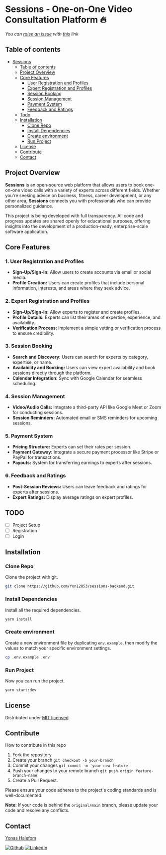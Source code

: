 # Sessions - One-on-One Video Consultation Platform 🔥

*You can [raise an issue][sessions-issues] with [this][sessions-issues] link*

## Table of contents

- [Sessions](#sessions---one-on-one-video-consultation-platform-)
    - [Table of contents](#table-of-contents)
    - [Project Overview](#project-overview)
    - [Core Features](#core-features)
        - [User Registration and Profiles](#1-user-registration-and-profiles)
        - [Expert Registration and Profiles](#2-expert-registration-and-profiles)
        - [Session Booking](#3-session-booking)
        - [Session Management](#4-session-management)
        - [Payment System](#5-payment-system)
        - [Feedback and Ratings](#6-feedback-and-ratings)
    - [Todo](#todo)
    - [Installation](#installation)
        - [Clone Repo](#clone-repo)
        - [Install Dependencies](#install-dependencies)
        - [Create environment](#create-environment)
        - [Run Project](#run-project)
    - [License](#license)
    - [Contribute](#contribute)
    - [Contact](#contact)

## Project Overview

**Sessions** is an open-source web platform that allows users to book one-on-one video calls with a variety of experts
across different fields. Whether you're seeking advice on business, fitness, career development, or any other area,
**Sessions** connects you with professionals who can provide personalized guidance.

This project is being developed with full transparency. All code and progress updates are shared openly for educational
purposes, offering insights into the development of a production-ready, enterprise-scale software application.

## Core Features

### 1. User Registration and Profiles

* **Sign-Up/Sign-In:** Allow users to create accounts via email or social media.
* **Profile Creation:** Users can create profiles that include personal information, interests, and areas where they
  seek advice.

### 2. Expert Registration and Profiles

* **Sign-Up/Sign-In:** Allow experts to register and create profiles.
* **Profile Details:** Experts can list their areas of expertise, experience, and availability.
* **Verification Process:** Implement a simple vetting or verification process to ensure credibility.

### 3. Session Booking

* **Search and Discovery:** Users can search for experts by category, expertise, or name.
* **Availability and Booking:** Users can view expert availability and book sessions directly through the platform.
* **Calendar Integration:** Sync with Google Calendar for seamless scheduling.

### 4. Session Management

* **Video/Audio Calls:** Integrate a third-party API like Google Meet or Zoom for conducting sessions.
* **Session Reminders:** Automated email or SMS reminders for upcoming sessions.

### 5. Payment System

* **Pricing Structure:** Experts can set their rates per session.
* **Payment Gateway:** Integrate a secure payment processor like Stripe or PayPal for transactions.
* **Payouts:** System for transferring earnings to experts after sessions.

### 6. Feedback and Ratings

* **Post-Session Reviews:** Users can leave feedback and ratings for experts after sessions.
* **Expert Ratings:** Display average ratings on expert profiles.

## TODO

- [ ] Project Setup
- [ ] Registration
- [ ] Login

## Installation

### Clone Repo

Clone the project with git.

```bash
git clone https://github.com/Yon12853/sessions-backend.git
```

### Install Dependencies

Install all the required dependencies.

```bash
yarn install
```

### Create environment

Create a new environment file by duplicating `env.example`, then modify the values to match your specific environment
settings.

```bash
cp .env.example .env
```

### Run Project

Now you can run the project.

```bash
yarn start:dev
```

## License

Distributed under [MIT licensed][license].

## Contribute

How to contribute in this repo

1. Fork the repository
2. Create your branch `git checkout -b your-branch`
3. Commit your changes `git commit -m 'your new feature'`
4. Push your changes to your remote branch `git push origin feature-branch-name`
5. Create a Pull Request.

Please ensure your code adheres to the project's coding standards and is well-documented. 

**Note:** If your code is behind the `original/main` branch, please update your code and resolve any conflicts.

## Contact

[Yonas Halefom][author-email]

[![Github][github-shield]][author-github]
[![LinkedIn][linkedin-shield]][author-linkedin]

<!-- BADGE LINKS -->

[github-shield]: https://img.shields.io/badge/GitHub-100000?style=for-the-badge&logo=github&logoColor=white
[linkedin-shield]: https://img.shields.io/badge/LinkedIn-0077B5?style=for-the-badge&logo=linkedin&logoColor=white

<!-- CONTACTS -->

[author-linkedin]: https://www.linkedin.com/in/yonashalefom/

[author-email]: mailto:contact@yonashalefom.com

[author-github]: https://github.com/Yon12853

<!-- Repository Links -->

[sessions-issues]: https://github.com/Yon12853/sessions-backend/issues

<!-- License -->

[license]: LICENSE.md
